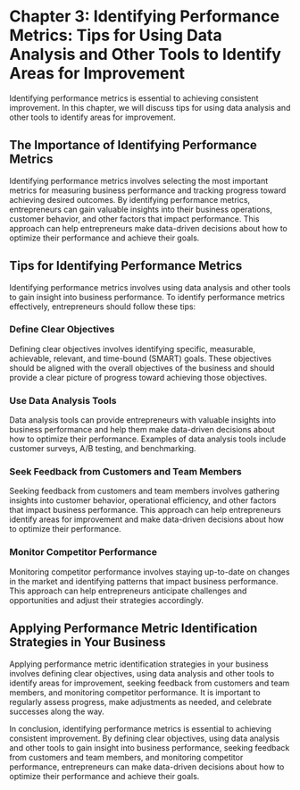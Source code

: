 Chapter 3: Identifying Performance Metrics: Tips for Using Data Analysis and Other Tools to Identify Areas for Improvement
==========================================================================================================================

Identifying performance metrics is essential to achieving consistent improvement. In this chapter, we will discuss tips for using data analysis and other tools to identify areas for improvement.

The Importance of Identifying Performance Metrics
-------------------------------------------------

Identifying performance metrics involves selecting the most important metrics for measuring business performance and tracking progress toward achieving desired outcomes. By identifying performance metrics, entrepreneurs can gain valuable insights into their business operations, customer behavior, and other factors that impact performance. This approach can help entrepreneurs make data-driven decisions about how to optimize their performance and achieve their goals.

Tips for Identifying Performance Metrics
----------------------------------------

Identifying performance metrics involves using data analysis and other tools to gain insight into business performance. To identify performance metrics effectively, entrepreneurs should follow these tips:

### Define Clear Objectives

Defining clear objectives involves identifying specific, measurable, achievable, relevant, and time-bound (SMART) goals. These objectives should be aligned with the overall objectives of the business and should provide a clear picture of progress toward achieving those objectives.

### Use Data Analysis Tools

Data analysis tools can provide entrepreneurs with valuable insights into business performance and help them make data-driven decisions about how to optimize their performance. Examples of data analysis tools include customer surveys, A/B testing, and benchmarking.

### Seek Feedback from Customers and Team Members

Seeking feedback from customers and team members involves gathering insights into customer behavior, operational efficiency, and other factors that impact business performance. This approach can help entrepreneurs identify areas for improvement and make data-driven decisions about how to optimize their performance.

### Monitor Competitor Performance

Monitoring competitor performance involves staying up-to-date on changes in the market and identifying patterns that impact business performance. This approach can help entrepreneurs anticipate challenges and opportunities and adjust their strategies accordingly.

Applying Performance Metric Identification Strategies in Your Business
----------------------------------------------------------------------

Applying performance metric identification strategies in your business involves defining clear objectives, using data analysis and other tools to identify areas for improvement, seeking feedback from customers and team members, and monitoring competitor performance. It is important to regularly assess progress, make adjustments as needed, and celebrate successes along the way.

In conclusion, identifying performance metrics is essential to achieving consistent improvement. By defining clear objectives, using data analysis and other tools to gain insight into business performance, seeking feedback from customers and team members, and monitoring competitor performance, entrepreneurs can make data-driven decisions about how to optimize their performance and achieve their goals.
